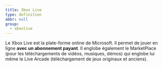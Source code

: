 ```yaml
---
title: Xbox Live
type: definition
abbr: null
group:
  - xboxlive
---
```

Le Xbox Live est la plate-forme online de Microsoft. Il permet de jouer en ligne **avec un abonnement payant**. Il englobe également le MarketPlace (pour les téléchargements de vidéos, musiques, démos) qui englobe lui même le Live Arcade (téléchargement de jeux originaux et anciens).
